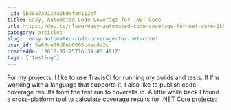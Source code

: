 ```yaml
---
_id: 5b58a7a913da0bdefed112ef
title: Easy, Automated Code Coverage for .NET Core
url: https://dev.to/nlowe/easy-automated-code-coverage-for-net-core-1khh
category: articles
slug: 'easy-automated-code-coverage-for-net-core'
user_id: 5a83ce59d6eb0005c4ecda2c
createdOn: '2018-07-25T16:39:05.491Z'
tags: ['testing']
---
```


For my projects, I like to use TravisCI for running my builds and tests. If I'm working with a language that supports it, I also like to publish code coverage results from the test run to coveralls.io. A little while back I found a cross-platform tool to calculate coverage results for .NET Core projects:



